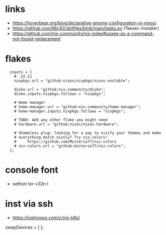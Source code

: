 # links

* https://hoverbear.org/blog/declarative-gnome-configuration-in-nixos/
* https://github.com/Mic92/dotfiles/blob/main/tasks.py (?kexec-installer)
* https://github.com/nix-community/nix-index#usage-as-a-command-not-found-replacement

# flakes

```
  inputs = {
    # -22.11
    nixpkgs.url = "github:nixos/nixpkgs/nixos-unstable";

    disko.url = "github:nix-community/disko";
    disko.inputs.nixpkgs.follows = "nixpkgs";

    # Home manager
    # home-manager.url = "github:nix-community/home-manager";
    # home-manager.inputs.nixpkgs.follows = "nixpkgs";

    # TODO: Add any other flake you might need
    # hardware.url = "github:nixos/nixos-hardware";

    # Shameless plug: looking for a way to nixify your themes and make
    # everything match nicely? Try nix-colors!
    #     https://github.com/Misterio77/nix-colors
    # nix-colors.url = "github:misterio77/nix-colors";
  };
```

# console font
* setfont ter-v32n t

# inst via ssh
* https://joshrosso.com/c/nix-k8s/

swapDevices = [ ];

